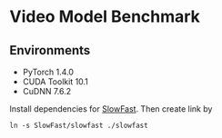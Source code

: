 # Video Model Benchmark

## Environments

* PyTorch 1.4.0
* CUDA Toolkit 10.1
* CuDNN 7.6.2

Install dependencies for [SlowFast](https://github.com/facebookresearch/SlowFast). Then create link by

```
ln -s SlowFast/slowfast ./slowfast
```
